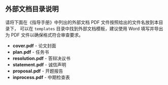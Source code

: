 外部文档目录说明
----------------

请将下面在《指导手册》中列出的外部文档 PDF 文件按照给出的文件名放到本目录下，
可以在 `templates` 目录中找到外部文档模板，建议使用 Word 填写并导出为 PDF 文件以确保格式符合审查要求。

- **cover.pdf** - 论文封面
- **plan.pdf** - 任务书
- **resolution.pdf** - 答辩决议书
- **statement.pdf** - 诚信声明
- **proposal.pdf** - 开题报告
- **inprocess.pdf** - 中期检查表

